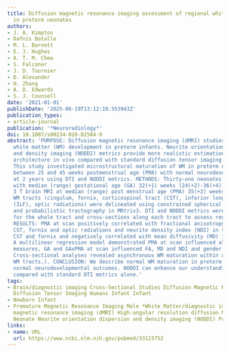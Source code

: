```yaml
---
title: Diffusion magnetic resonance imaging assessment of regional white matter maturation
  in preterm neonates
authors:
- J. A. Kimpton
- Dafnis Batalle
- M. L. Barnett
- E. J. Hughes
- A. T. M. Chew
- S. Falconer
- J. D. Tournier
- D. Alexander
- H. Zhang
- A. D. Edwards
- S. J. Counsell
date: '2021-01-01'
publishDate: '2025-06-19T13:12:19.553943Z'
publication_types:
- article-journal
publication: '*Neuroradiology*'
doi: 10.1007/s00234-020-02584-9
abstract: 'PURPOSE: Diffusion magnetic resonance imaging (dMRI) studies report altered
  white matter (WM) development in preterm infants. Neurite orientation dispersion
  and density imaging (NODDI) metrics provide more realistic estimations of neurite
  architecture in vivo compared with standard diffusion tensor imaging (DTI) metrics.
  This study investigated microstructural maturation of WM in preterm neonates scanned
  between 25 and 45 weeks postmenstrual age (PMA) with normal neurodevelopmental outcomes
  at 2 years using DTI and NODDI metrics. METHODS: Thirty-one neonates (n = 17 male)
  with median (range) gestational age (GA) 32(+1) weeks (24(+2)-36(+4)) underwent
  3 T brain MRI at median (range) post menstrual age (PMA) 35(+2) weeks (25(+3)-43(+1)).
  WM tracts (cingulum, fornix, corticospinal tract (CST), inferior longitudinal fasciculus
  (ILF), optic radiations) were delineated using constrained spherical deconvolution
  and probabilistic tractography in MRtrix3. DTI and NODDI metrics were extracted
  for the whole tract and cross-sections along each tract to assess regional development.
  RESULTS: PMA at scan positively correlated with fractional anisotropy (FA) in the
  CST, fornix and optic radiations and neurite density index (NDI) in the cingulum,
  CST and fornix and negatively correlated with mean diffusivity (MD) in all tracts.
  A multilinear regression model demonstrated PMA at scan influenced all diffusion
  measures, GA and GAxPMA at scan influenced FA, MD and NDI and gender affected NDI.
  Cross-sectional analyses revealed asynchronous WM maturation within and between
  WM tracts.). CONCLUSION: We describe normal WM maturation in preterm neonates with
  normal neurodevelopmental outcomes. NODDI can enhance our understanding of WM maturation
  compared with standard DTI metrics alone.'
tags:
- Brain/diagnostic imaging Cross-Sectional Studies Diffusion Magnetic Resonance Imaging
  Diffusion Tensor Imaging Humans Infant Infant
- Newborn Infant
- Premature Magnetic Resonance Imaging Male *White Matter/diagnostic imaging Diffusion
  magnetic resonance imaging (dMRI) High-angular resolution diffusion MR imaging (HARDI)
  Neonate Neurite orientation dispersion and density imaging (NODDI) Preterm Tractography
links:
- name: URL
  url: https://www.ncbi.nlm.nih.gov/pubmed/33123752
---
```

